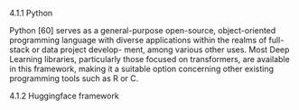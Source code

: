 4.1.1 Python

Python [60] serves as a general-purpose open-source, object-oriented programming
language with diverse applications within the realms of full-stack or data project develop-
ment, among various other uses. Most Deep Learning libraries, particularly those focused
on transformers, are available in this framework, making it a suitable option concerning
other existing programming tools such as R or C.

4.1.2 Huggingface framework